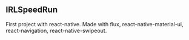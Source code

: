 ## IRLSpeedRun
First project with react-native. Made with flux, react-native-material-ui, react-navigation, react-native-swipeout.



